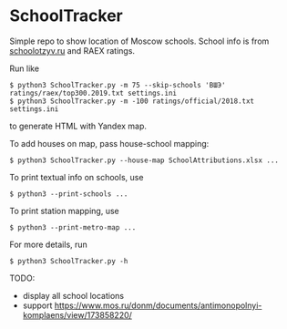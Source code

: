 # SchoolTracker
Simple repo to show location of Moscow schools.
School info is from [schoolotzyv.ru](https://schoolotzyv.ru/) and
RAEX ratings.

Run like
```
$ python3 SchoolTracker.py -m 75 --skip-schools 'ВШЭ' ratings/raex/top300.2019.txt settings.ini
$ python3 SchoolTracker.py -m -100 ratings/official/2018.txt settings.ini
```
to generate HTML with Yandex map.

To add houses on map, pass house-school mapping:
```
$ python3 SchoolTracker.py --house-map SchoolAttributions.xlsx ...
```

To print textual info on schools, use
```
$ python3 --print-schools ...
```

To print station mapping, use
```
$ python3 --print-metro-map ...
```

For more details, run
```
$ python3 SchoolTracker.py -h
```

TODO:
* display all school locations
* support https://www.mos.ru/donm/documents/antimonopolnyi-komplaens/view/173858220/
